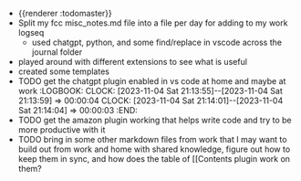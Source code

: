 - {{renderer :todomaster}}
- Split my fcc misc_notes.md file into a file per day for adding to my work logseq
	- used chatgpt, python, and some find/replace in vscode across the journal folder
- played around with different extensions to see what is useful
- created some templates
- TODO get the chatgpt plugin enabled in vs code at home and maybe at work
  :LOGBOOK:
  CLOCK: [2023-11-04 Sat 21:13:55]--[2023-11-04 Sat 21:13:59] =>  00:00:04
  CLOCK: [2023-11-04 Sat 21:14:01]--[2023-11-04 Sat 21:14:04] =>  00:00:03
  :END:
- TODO get the amazon plugin working that helps write code and try to be more productive with it
- TODO bring in some other markdown files from work that I may want to build out from work and home with shared knowledge, figure out how to keep them in sync, and how does the table of [[Contents plugin work on them?